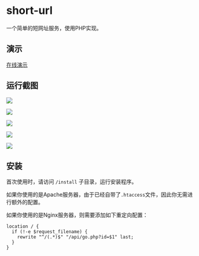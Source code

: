 # short-url
一个简单的短网址服务，使用PHP实现。

## 演示
[在线演示](https://go.caoj.org/)

## 运行截图
![](https://i.imgur.com/HJAByMz.png)

![](https://i.imgur.com/oY2HCP3.png)

![](https://i.imgur.com/cmDKvYh.png)

![](https://i.imgur.com/EZU9drW.png)

![](https://i.imgur.com/f2zlK68.png)


## 安装
首次使用时，请访问 `/install` 子目录，运行安装程序。

如果你使用的是Apache服务器，由于已经自带了`.htaccess`文件，因此你无需进行额外的配置。

如果你使用的是Nginx服务器，则需要添加如下重定向配置：

```nginx
location / {
  if (!-e $request_filename) {
    rewrite "^/(.*)$" "/api/go.php?id=$1" last;
  }
}
```